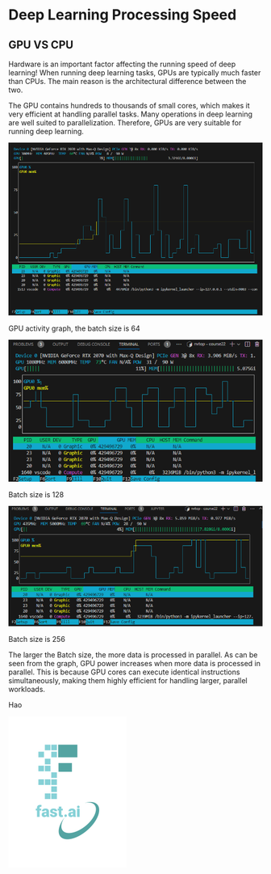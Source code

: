 Deep Learning Processing Speed
====
GPU VS CPU
------
Hardware is an important factor affecting the running speed of deep learning!
When running deep learning tasks, GPUs are typically much faster than CPUs. The main reason is the architectural difference between the two.

The GPU contains hundreds to thousands of small cores, which makes it very efficient at handling parallel tasks. Many operations in deep learning are well suited to parallelization. Therefore, GPUs are very suitable for running deep learning.

![](/images/DP1.png "GPU activity graph")

GPU activity graph, the batch size is 64

![](/images/128.png)

Batch size is 128

![](/images/256.png)

Batch size is 256


The larger the Batch size, the more data is processed in parallel.
As can be seen from the graph, GPU power increases when more data is processed in parallel. 
This is because GPU cores can execute identical instructions simultaneously, making them highly efficient for handling larger, parallel workloads.





Hao

![](/images/logo.png "fast.ai's logo")
